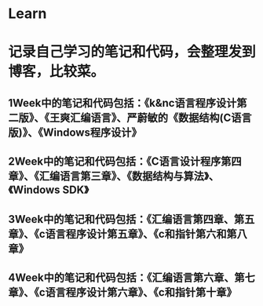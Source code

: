 # Learn
# 记录自己学习的笔记和代码，会整理发到博客，比较菜。
## 1Week中的笔记和代码包括：《k&nc语言程序设计第二版》、《王爽汇编语言》、严蔚敏的《数据结构(C语言版)》、《Windows程序设计》
## 2Week中的笔记和代码包括：《C语言设计程序第四章》、《汇编语言第三章》、《数据结构与算法》、《Windows SDK》
## 3Week中的笔记和代码包括：《汇编语言第四章、第五章》、《c语言程序设计第五章》、《c和指针第六和第八章》
## 4Week中的笔记和代码包括：《汇编语言第六章、第七章》、《c语言程序设计第六章》、《c和指针第十章》

